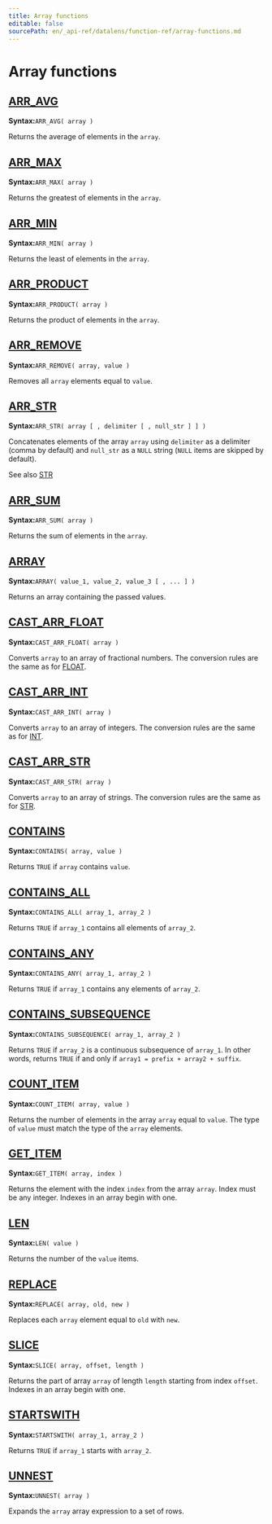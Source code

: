 ```yaml
---
title: Array functions
editable: false
sourcePath: en/_api-ref/datalens/function-ref/array-functions.md
---
```


# Array functions


## [ARR_AVG](ARR_AVG.md)

**Syntax:**`ARR_AVG( array )`

Returns the average of elements in the `array`.



## [ARR_MAX](ARR_MAX.md)

**Syntax:**`ARR_MAX( array )`

Returns the greatest of elements in the `array`.



## [ARR_MIN](ARR_MIN.md)

**Syntax:**`ARR_MIN( array )`

Returns the least of elements in the `array`.



## [ARR_PRODUCT](ARR_PRODUCT.md)

**Syntax:**`ARR_PRODUCT( array )`

Returns the product of elements in the `array`.



## [ARR_REMOVE](ARR_REMOVE.md)

**Syntax:**`ARR_REMOVE( array, value )`

Removes all `array` elements equal to `value`.



## [ARR_STR](ARR_STR.md)

**Syntax:**`ARR_STR( array [ , delimiter [ , null_str ] ] )`

Concatenates elements of the array `array` using `delimiter` as a delimiter (comma by default) and `null_str` as a `NULL` string (`NULL` items are skipped by default).

See also [STR](STR.md)



## [ARR_SUM](ARR_SUM.md)

**Syntax:**`ARR_SUM( array )`

Returns the sum of elements in the `array`.



## [ARRAY](ARRAY.md)

**Syntax:**`ARRAY( value_1, value_2, value_3 [ , ... ] )`

Returns an array containing the passed values.



## [CAST_ARR_FLOAT](CAST_ARR_FLOAT.md)

**Syntax:**`CAST_ARR_FLOAT( array )`

Converts `array` to an array of fractional numbers. The conversion rules are the same as for [FLOAT](FLOAT.md).



## [CAST_ARR_INT](CAST_ARR_INT.md)

**Syntax:**`CAST_ARR_INT( array )`

Converts `array` to an array of integers. The conversion rules are the same as for [INT](INT.md).



## [CAST_ARR_STR](CAST_ARR_STR.md)

**Syntax:**`CAST_ARR_STR( array )`

Converts `array` to an array of strings. The conversion rules are the same as for [STR](STR.md).



## [CONTAINS](CONTAINS_ARRAY.md)

**Syntax:**`CONTAINS( array, value )`

Returns `TRUE` if `array` contains `value`.



## [CONTAINS_ALL](CONTAINS_ALL.md)

**Syntax:**`CONTAINS_ALL( array_1, array_2 )`

Returns `TRUE` if `array_1` contains all elements of `array_2`.



## [CONTAINS_ANY](CONTAINS_ANY.md)

**Syntax:**`CONTAINS_ANY( array_1, array_2 )`

Returns `TRUE` if `array_1` contains any elements of `array_2`.



## [CONTAINS_SUBSEQUENCE](CONTAINS_SUBSEQUENCE.md)

**Syntax:**`CONTAINS_SUBSEQUENCE( array_1, array_2 )`

Returns `TRUE` if `array_2` is a continuous subsequence of `array_1`. In other words, returns `TRUE` if and only if `array1 = prefix + array2 + suffix`.



## [COUNT_ITEM](COUNT_ITEM.md)

**Syntax:**`COUNT_ITEM( array, value )`

Returns the number of elements in the array `array` equal to `value`. The type of `value` must match the type of the `array` elements.



## [GET_ITEM](GET_ITEM.md)

**Syntax:**`GET_ITEM( array, index )`

Returns the element with the index `index` from the array `array`. Index must be any integer. Indexes in an array begin with one.



## [LEN](LEN_ARRAY.md)

**Syntax:**`LEN( value )`

Returns the number of the `value` items.



## [REPLACE](REPLACE_ARRAY.md)

**Syntax:**`REPLACE( array, old, new )`

Replaces each `array` element equal to `old` with `new`.



## [SLICE](SLICE.md)

**Syntax:**`SLICE( array, offset, length )`

Returns the part of array `array` of length `length` starting from index `offset`. Indexes in an array begin with one.



## [STARTSWITH](STARTSWITH_ARRAY.md)

**Syntax:**`STARTSWITH( array_1, array_2 )`

Returns `TRUE` if `array_1` starts with `array_2`.



## [UNNEST](UNNEST.md)

**Syntax:**`UNNEST( array )`

Expands the `array` array expression to a set of rows.


